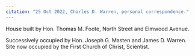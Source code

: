 ```yaml
---
citation: "25 Oct 2022, Charles D. Warren, personal correspondence."
---
```

House built by Hon. Thomas M. Foote, North Street and Elmwood Avenue.

Successively occupied by Hon. Joseph G. Masten and James D. Warren. Site now occupied by the First Church of Christ, Scientist.


